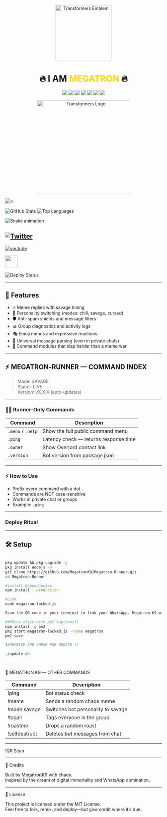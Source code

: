 <!-- Overlord Banner -->

<p align="center">
  <img src="https://camo.githubusercontent.com/3d68f12d1cf271229468c2e5cb45aeff14d6a408bf6cde4028ba26fdfd5d2382/68747470733a2f2f6d656469612e67697068792e636f6d2f6d656469612f336f376144327361616c42777766744249592f67697068792e676966" width="180" alt="Transformers Emblem">
</p>

<h1 align="center">🔥 I AM <span style="color:#FFD700;">MEGATRON</span> 🔥</h1>

<p align="center">
  <img src="https://img.shields.io/github/license/megatronK9/Megatron-Runner?color=FFD700&label=LICENSE&style=for-the-badge">
  <img src="https://img.shields.io/github/stars/megatronK9/Megatron-Runner?color=ff0000&style=for-the-badge">
  <img src="https://img.shields.io/github/forks/megatronK9/Megatron-Runner?color=ff0000&style=for-the-badge">
  <img src="https://img.shields.io/badge/Mode-SAVAGE-black?style=for-the-badge">
  <img src="https://img.shields.io/github/package-json/v/megatronK9/Megatron-Runner?color=FFD700&label=VERSION&style=for-the-badge">
  <img src="https://img.shields.io/github/last-commit/megatronK9/Megatron-Runner?color=blue&style=for-the-badge">
  <img src="https://img.shields.io/badge/Status-LIVE-brightgreen?style=for-the-badge">
</p>

<p align="center">
  <img src="https://media.giphy.com/media/im1xKpjEwdQuk/giphy.gif" width="300" alt="Transformers Logo">
</p>

![🔥](https://img.shields.io/badge/🔥-Me/gatronK9-red?style=for-the-badge)

![GitHub Stats](https://github-readme-stats.vercel.app/api?username=MegatronK9&show_icons=true&theme=radical)
![Top Languages](https://github-readme-stats.vercel.app/api/top-langs/?username=MegatronK9&layout=compact&theme=radical)

![Snake animation](https://github.com/MegatronK9/MegatronK9/blob/output/github-contribution-grid-snake.svg)

[![Twitter](https://img.shields.io/badge/Twitter-@MegatronK9-blue?style=flat&logo=twitter)](https://twitter.com/MegatronK9)
---
[![youtube](https://img.shields.io/badge/youtube-@MegatronK9-red?style=round&logo=youtube)](https://youtube.com/MegatronK9)

<img src="https://cdn.jsdelivr.net/gh/devicons/devicon/icons/javascript/javascript-original.svg" width="40"/>

![Deploy Status](https://github.com/MegatronK9/Megatron/actions/workflows/deploy.yml/badge.svg)

---

## 🚀 Features

- 🔥 Meme replies with savage timing
- 🧠 Personality switching (modes: chill, savage, cursed)
- 🛡️ Anti-spam shields and message filters
- 📊 Group diagnostics and activity logs
- 🎭 Emoji menus and expressive reactions
- 🧵 Universal message parsing (even in private chats)
- 🧨 Command modules that slap harder than a meme war

---
## ⚡ MEGATRON‑RUNNER — COMMAND INDEX

> Mode: SAVAGE  
> Status: LIVE  
> Version: vX.X.X (auto-updates)

---

### 🧑‍🚀 Runner‑Only Commands
| Command            | Description |
|--------------------|-------------|
| `.menu` / `.help`  | Show the full public command menu |
| `.ping`            | Latency check — returns response time |
| `.owner`           | Show Overlord contact link |
| `.version`         | Bot version from package.json |

---

### ⚡ How to Use
- Prefix every command with a dot `.`
- Commands are NOT case-sensitive
- Works in private chat or groups
- Example: `.ping`

---

###  Deploy Ritual
---

## 🛠️ Setup

```bash

pkg update && pkg upgrade -y
pkg install nodejs -y
git clone https://github.com/MegatronK9/Megatron-Runner.git
cd Megatron-Runner

#install Dependancies
npm install --production

#Link
node megatron-locked.js

Scan the QR code in your terminal to link your WhatsApp. Megatron K9 will awaken and begin its reign.

###Keep alive with pm2 (optional)
npm install -g pm2
pm2 start megatron-locked.js --name megatron
pm2 save

(#RECEIVE AND CHECK FOR UPDATE !)

./update.sh

---
```
👑 MEGATRON K9 — OTHER COMMANDS

| Command           | Description                          |
|------------------|--------------------------------------|
| !ping           | Bot status check                     |
| !meme           | Sends a random chaos meme            |
| !mode savage    | Switches bot personality to savage   |
| !tagall         | Tags everyone in the group           |
| !roastme        | Drops a random roast                 |
| !selfdestruct   | Deletes bot messages from chat       |

---


!QR Scan

---

🧠 Credits

Built by MegatrօռK9 with chaos.  
Inspired by the dream of digital immortality and WhatsApp domination.

---

📜 License

This project is licensed under the MIT License.  
Feel free to fork, remix, and deploy—but give credit where it’s due.
